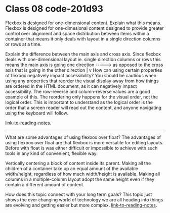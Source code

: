 # Class 08 code-201d93

Flexbox is designed for one-dimensional content. Explain what this means.
Flexbox is designed for one-dimesional content designed to provide greater control over alignment and space distribution between items within a container that means it only deals with layout in a single direction columns or rows at a time.

Explain the difference between the main axis and cross axis.
Since flexbox deals with one-dimensional layout ie. single direction columns or rows this means the main axis is going one direction -----> as opposed to the cross axis that is going in the other direction |
                                                                                             v
How can using certain properties of flexbox negatively impact accessibility?
You should be cautious when using any properties that reorder the visual display away from how things are ordered in the HTML document, as it can negatively impact accessibility. The row-reverse and column-reverse values are a good example of this. The reordering only happens for the visual order, not the logical order. This is important to understand as the logical order is the order that a screen reader will read out the content, and anyone navigating using the keyboard will follow.

[link-to-reading-notes](https://web.dev/learn/css/flexbox/).
********************************************************************************************************************
What are some advantages of using flexbox over float?
The advantages of using flexbox over float are that flexbox is more versatile for editing layouts. Before with float is was either difficult or impossible to achieve with such tools in any kind of convenient, flexible way:

Vertically centering a block of content inside its parent.
Making all the children of a container take up an equal amount of the available width/height, regardless of how much width/height is available.
Making all columns in a multiple-column layout adopt the same height even if they contain a different amount of content.

How does this topic connect with your long term goals?
This topic just shows the ever changing world of technology we are all heading into things are evolving and getting easier but more complex.
[link-to-reading-notes](https://developer.mozilla.org/en-US/docs/Learn/CSS/CSS_layout/Flexbox).